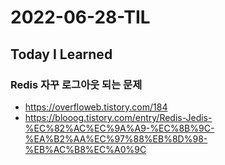 # 2022-06-28-TIL

## Today I Learned

### Redis 자꾸 로그아웃 되는 문제

- https://overfloweb.tistory.com/184
- https://blooog.tistory.com/entry/Redis-Jedis-%EC%82%AC%EC%9A%A9-%EC%8B%9C-%EA%B2%AA%EC%97%88%EB%8D%98-%EB%AC%B8%EC%A0%9C